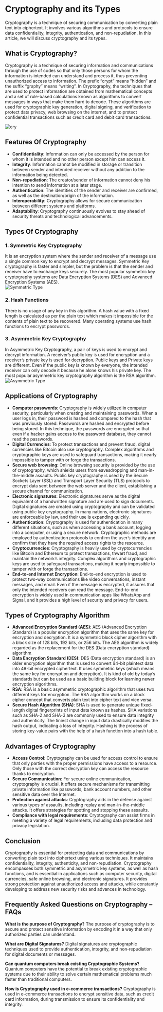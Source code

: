 # Cryptography and its Types



Cryptography is a technique of securing communication by converting plain text into ciphertext. It involves various algorithms and protocols to ensure data confidentiality, integrity, authentication, and non-repudiation. In this article, we will discuss cryptography and its types.

## What is Cryptography?

Cryptography is a technique of securing information and communications through the use of codes so that only those persons for whom the information is intended can understand and process it, thus preventing unauthorized access to information. The prefix “crypt” means “hidden” and the suffix “graphy” means “writing”. In Cryptography, the techniques that are used to protect information are obtained from mathematical concepts and a set of rule-based calculations known as algorithms to convert messages in ways that make them hard to decode. These algorithms are used for cryptographic key generation, digital signing, and verification to protect data privacy, web browsing on the internet, and to protect confidential transactions such as credit card and debit card transactions.


![cry](https://github.com/user-attachments/assets/d2cecf47-a28c-4572-bc46-a7436e581206)

## Features Of Cryptography

- **Confidentiality**: Information can only be accessed by the person for whom it is intended and no other person except him can access it.
- **Integrity**: Information cannot be modified in storage or transition between sender and intended receiver without any addition to the information being detected.
- **Non-repudiation**: The creator/sender of information cannot deny his intention to send information at a later stage.
- **Authentication**: The identities of the sender and receiver are confirmed, as well as the destination/origin of the information.
- **Interoperability**: Cryptography allows for secure communication between different systems and platforms.
- **Adaptability**: Cryptography continuously evolves to stay ahead of security threats and technological advancements.

## Types Of Cryptography

### 1. Symmetric Key Cryptography

It is an encryption system where the sender and receiver of a message use a single common key to encrypt and decrypt messages. Symmetric Key cryptography is faster and simpler, but the problem is that the sender and receiver have to exchange keys securely. The most popular symmetric key cryptography systems are Data Encryption Systems (DES) and Advanced Encryption Systems (AES).
<br>
![Symmetric Type](https://github.com/user-attachments/assets/ec1b7808-999e-475c-87ff-e6ce669fd9d2)


### 2. Hash Functions

There is no usage of any key in this algorithm. A hash value with a fixed length is calculated as per the plain text which makes it impossible for the contents of plain text to be recovered. Many operating systems use hash functions to encrypt passwords.

### 3. Asymmetric Key Cryptography

In Asymmetric Key Cryptography, a pair of keys is used to encrypt and decrypt information. A receiver’s public key is used for encryption and a receiver’s private key is used for decryption. Public keys and Private keys are different. Even if the public key is known by everyone, the intended receiver can only decode it because he alone knows his private key. The most popular asymmetric key cryptography algorithm is the RSA algorithm.
<br>
![Asymmetric Type](https://github.com/user-attachments/assets/68a9bd1b-270a-4bbc-80ec-46f07c66ff76)


## Applications of Cryptography

- **Computer passwords**: Cryptography is widely utilized in computer security, particularly when creating and maintaining passwords. When a user logs in, their password is hashed and compared to the hash that was previously stored. Passwords are hashed and encrypted before being stored. In this technique, the passwords are encrypted so that even if a hacker gains access to the password database, they cannot read the passwords.
- **Digital Currencies**: To protect transactions and prevent fraud, digital currencies like Bitcoin also use cryptography. Complex algorithms and cryptographic keys are used to safeguard transactions, making it nearly impossible to tamper with or forge the transactions.
- **Secure web browsing**: Online browsing security is provided by the use of cryptography, which shields users from eavesdropping and man-in-the-middle assaults. Public key cryptography is used by the Secure Sockets Layer (SSL) and Transport Layer Security (TLS) protocols to encrypt data sent between the web server and the client, establishing a secure channel for communication.
- **Electronic signatures**: Electronic signatures serve as the digital equivalent of a handwritten signature and are used to sign documents. Digital signatures are created using cryptography and can be validated using public key cryptography. In many nations, electronic signatures are enforceable by law, and their use is expanding quickly.
- **Authentication**: Cryptography is used for authentication in many different situations, such as when accessing a bank account, logging into a computer, or using a secure network. Cryptographic methods are employed by authentication protocols to confirm the user’s identity and confirm that they have the required access rights to the resource.
- **Cryptocurrencies**: Cryptography is heavily used by cryptocurrencies like Bitcoin and Ethereum to protect transactions, thwart fraud, and maintain the network’s integrity. Complex algorithms and cryptographic keys are used to safeguard transactions, making it nearly impossible to tamper with or forge the transactions.
- **End-to-end Internet Encryption**: End-to-end encryption is used to protect two-way communications like video conversations, instant messages, and email. Even if the message is encrypted, it assures that only the intended receivers can read the message. End-to-end encryption is widely used in communication apps like WhatsApp and Signal, and it provides a high level of security and privacy for users.

## Types of Cryptography Algorithm

- **Advanced Encryption Standard (AES)**: AES (Advanced Encryption Standard) is a popular encryption algorithm that uses the same key for encryption and decryption. It is a symmetric block cipher algorithm with a block size of 128 bits, 192 bits, or 256 bits. The AES algorithm is widely regarded as the replacement for the DES (Data encryption standard) algorithm.
- **Data Encryption Standard (DES)**: DES (Data encryption standard) is an older encryption algorithm that is used to convert 64-bit plaintext data into 48-bit encrypted ciphertext. It uses symmetric keys (which means the same key for encryption and decryption). It is kind of old by today’s standards but can be used as a basic building block for learning newer encryption algorithms.
- **RSA**: RSA is a basic asymmetric cryptographic algorithm that uses two different keys for encryption. The RSA algorithm works on a block cipher concept that converts plain text into cipher text and vice versa.
- **Secure Hash Algorithm (SHA)**: SHA is used to generate unique fixed-length digital fingerprints of input data known as hashes. SHA variations such as SHA-2 and SHA-3 are commonly used to ensure data integrity and authenticity. The tiniest change in input data drastically modifies the hash output, indicating a loss of integrity. Hashing is the process of storing key-value pairs with the help of a hash function into a hash table.

## Advantages of Cryptography

- **Access Control**: Cryptography can be used for access control to ensure that only parties with the proper permissions have access to a resource. Only those with the correct decryption key can access the resource thanks to encryption.
- **Secure Communication**: For secure online communication, cryptography is crucial. It offers secure mechanisms for transmitting private information like passwords, bank account numbers, and other sensitive data over the Internet.
- **Protection against attacks**: Cryptography aids in the defense against various types of assaults, including replay and man-in-the-middle attacks. It offers strategies for spotting and stopping these assaults.
- **Compliance with legal requirements**: Cryptography can assist firms in meeting a variety of legal requirements, including data protection and privacy legislation.

## Conclusion

Cryptography is essential for protecting data and communications by converting plain text into ciphertext using various techniques. It maintains confidentiality, integrity, authenticity, and non-repudiation. Cryptography encompasses both symmetric and asymmetric key systems, as well as hash functions, and is essential in applications such as computer security, digital currencies, safe online browsing, and electronic signatures. It provides strong protection against unauthorized access and attacks, while constantly developing to address new security risks and advances in technology.

## Frequently Asked Questions on Cryptography – FAQs

**What is the purpose of Cryptography?**
The purpose of cryptography is to secure and protect sensitive information by encoding it in a way that only authorized parties can understand.

**What are Digital Signatures?**
Digital signatures are cryptographic techniques used to provide authentication, integrity, and non-repudiation for digital documents or messages.

**Can quantum computers break existing Cryptographic Systems?**
Quantum computers have the potential to break existing cryptographic systems due to their ability to solve certain mathematical problems much faster than traditional computers.

**How is Cryptography used in e-commerce transactions?**
Cryptography is used in e-commerce transactions to encrypt sensitive data, such as credit card information, during transmission to ensure its confidentiality and integrity.
